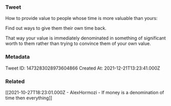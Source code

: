 ### Tweet
How to provide value to people whose time is more valuable than yours:

Find out ways to give them their own time back.

That way your value is immediately denominated in something of significant worth to them rather than trying to convince them of your own value.

### Metadata
Tweet ID: 1473283028973604866
Created At: 2021-12-21T13:23:41.000Z

### Related
[[2021-10-27T18:23:01.000Z - AlexHormozi - If money is a denomination of time then everything]]

